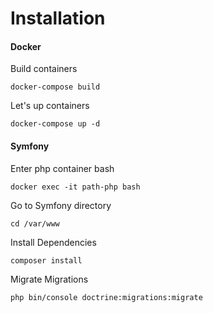 # Installation

#### Docker
Build containers
```
docker-compose build
```
Let's up containers
```
docker-compose up -d
```

#### Symfony
Enter php container bash
```
docker exec -it path-php bash
```
Go to Symfony directory
```
cd /var/www
```
Install Dependencies
```
composer install
```
Migrate Migrations
```
php bin/console doctrine:migrations:migrate
